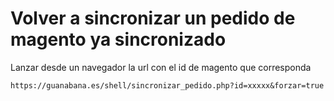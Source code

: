 # Volver a sincronizar un pedido de magento ya sincronizado

Lanzar desde un navegador la url con el id de magento que corresponda
````
https://guanabana.es/shell/sincronizar_pedido.php?id=xxxxx&forzar=true
````
